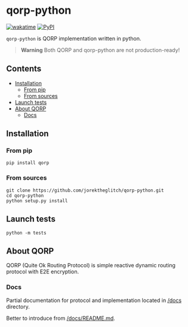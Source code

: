 # qorp-python

[![wakatime](https://wakatime.com/badge/github/jorektheglitch/qorp-python.svg)](https://wakatime.com/badge/github/jorektheglitch/qorp-python)
[![PyPI](https://img.shields.io/pypi/v/qorp)](https://pypi.org/project/qorp/)

`qorp-python` is QORP implementation written in python.

> **Warning**
> Both QORP and qorp-python are not production-ready!

## Contents

- [Installation](#installation)
  - [From pip](#from-pip)
  - [From sources](#from-sources)
- [Launch tests](#launch-tests)
- [About QORP](#about-qorp)
  - [Docs](#docs)

## Installation

### From pip

```shell
pip install qorp
```

### From sources

```shell
git clone https://github.com/jorektheglitch/qorp-python.git
cd qorp-python
python setup.py install
```

## Launch tests

```shell
python -m tests
```

## About QORP

QORP (Quite Ok Routing Protocol) is simple reactive dynamic routing protocol with E2E encryption.

### Docs

Partial documentation for protocol and implementation located in [/docs](./docs) directory.

Better to introduce from [/docs/README.md](./docs/REAMDE.md).
